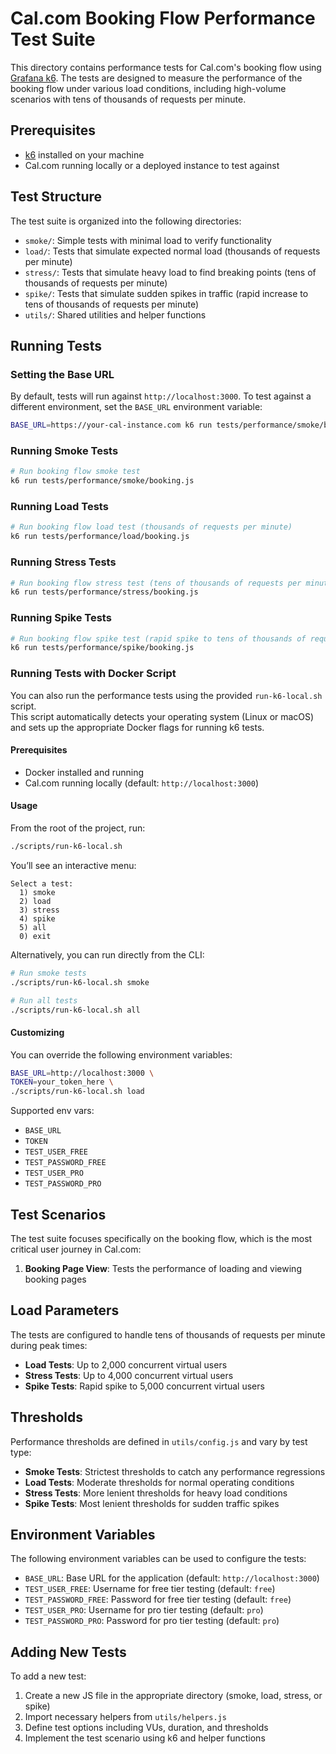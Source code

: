 # Cal.com Booking Flow Performance Test Suite

This directory contains performance tests for Cal.com's booking flow using [Grafana k6](https://k6.io/). The tests are designed to measure the performance of the booking flow under various load conditions, including high-volume scenarios with tens of thousands of requests per minute.

## Prerequisites

- [k6](https://k6.io/docs/getting-started/installation/) installed on your machine
- Cal.com running locally or a deployed instance to test against

## Test Structure

The test suite is organized into the following directories:

- `smoke/`: Simple tests with minimal load to verify functionality
- `load/`: Tests that simulate expected normal load (thousands of requests per minute)
- `stress/`: Tests that simulate heavy load to find breaking points (tens of thousands of requests per minute)
- `spike/`: Tests that simulate sudden spikes in traffic (rapid increase to tens of thousands of requests per minute)
- `utils/`: Shared utilities and helper functions

## Running Tests

### Setting the Base URL

By default, tests will run against `http://localhost:3000`. To test against a different environment, set the `BASE_URL` environment variable:

```bash
BASE_URL=https://your-cal-instance.com k6 run tests/performance/smoke/booking.js
```

### Running Smoke Tests

```bash
# Run booking flow smoke test
k6 run tests/performance/smoke/booking.js
```

### Running Load Tests

```bash
# Run booking flow load test (thousands of requests per minute)
k6 run tests/performance/load/booking.js
```

### Running Stress Tests

```bash
# Run booking flow stress test (tens of thousands of requests per minute)
k6 run tests/performance/stress/booking.js
```

### Running Spike Tests

```bash
# Run booking flow spike test (rapid spike to tens of thousands of requests per minute)
k6 run tests/performance/spike/booking.js
```

### Running Tests with Docker Script

You can also run the performance tests using the provided `run-k6-local.sh` script.  
This script automatically detects your operating system (Linux or macOS) and sets up the appropriate Docker flags for running k6 tests.

#### Prerequisites

- Docker installed and running
- Cal.com running locally (default: `http://localhost:3000`)

#### Usage

From the root of the project, run:

```bash
./scripts/run-k6-local.sh
```

You’ll see an interactive menu:

```
Select a test:
  1) smoke
  2) load
  3) stress
  4) spike
  5) all
  0) exit
```

Alternatively, you can run directly from the CLI:

```bash
# Run smoke tests
./scripts/run-k6-local.sh smoke

# Run all tests
./scripts/run-k6-local.sh all
```

#### Customizing

You can override the following environment variables:

```bash
BASE_URL=http://localhost:3000 \
TOKEN=your_token_here \
./scripts/run-k6-local.sh load
```

Supported env vars:  
- `BASE_URL`  
- `TOKEN`  
- `TEST_USER_FREE`  
- `TEST_PASSWORD_FREE`  
- `TEST_USER_PRO`  
- `TEST_PASSWORD_PRO`


## Test Scenarios

The test suite focuses specifically on the booking flow, which is the most critical user journey in Cal.com:

1. **Booking Page View**: Tests the performance of loading and viewing booking pages

## Load Parameters

The tests are configured to handle tens of thousands of requests per minute during peak times:

- **Load Tests**: Up to 2,000 concurrent virtual users
- **Stress Tests**: Up to 4,000 concurrent virtual users
- **Spike Tests**: Rapid spike to 5,000 concurrent virtual users

## Thresholds

Performance thresholds are defined in `utils/config.js` and vary by test type:

- **Smoke Tests**: Strictest thresholds to catch any performance regressions
- **Load Tests**: Moderate thresholds for normal operating conditions
- **Stress Tests**: More lenient thresholds for heavy load conditions
- **Spike Tests**: Most lenient thresholds for sudden traffic spikes

## Environment Variables

The following environment variables can be used to configure the tests:

- `BASE_URL`: Base URL for the application (default: `http://localhost:3000`)
- `TEST_USER_FREE`: Username for free tier testing (default: `free`)
- `TEST_PASSWORD_FREE`: Password for free tier testing (default: `free`)
- `TEST_USER_PRO`: Username for pro tier testing (default: `pro`)
- `TEST_PASSWORD_PRO`: Password for pro tier testing (default: `pro`)

## Adding New Tests

To add a new test:

1. Create a new JS file in the appropriate directory (smoke, load, stress, or spike)
2. Import necessary helpers from `utils/helpers.js`
3. Define test options including VUs, duration, and thresholds
4. Implement the test scenario using k6 and helper functions

